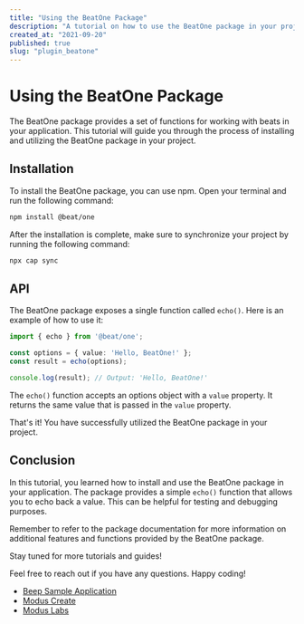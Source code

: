 ```yaml
---
title: "Using the BeatOne Package"
description: "A tutorial on how to use the BeatOne package in your project."
created_at: "2021-09-20"
published: true
slug: "plugin_beatone"
---
```


# Using the BeatOne Package

The BeatOne package provides a set of functions for working with beats in your application. This tutorial will guide you through the process of installing and utilizing the BeatOne package in your project.

## Installation

To install the BeatOne package, you can use npm. Open your terminal and run the following command:

```bash
npm install @beat/one
```

After the installation is complete, make sure to synchronize your project by running the following command:

```bash
npx cap sync
```

## API

The BeatOne package exposes a single function called `echo()`. Here is an example of how to use it:

```typescript
import { echo } from '@beat/one';

const options = { value: 'Hello, BeatOne!' };
const result = echo(options);

console.log(result); // Output: 'Hello, BeatOne!'
```

The `echo()` function accepts an options object with a `value` property. It returns the same value that is passed in the `value` property.

That's it! You have successfully utilized the BeatOne package in your project.

## Conclusion

In this tutorial, you learned how to install and use the BeatOne package in your application. The package provides a simple `echo()` function that allows you to echo back a value. This can be helpful for testing and debugging purposes.

Remember to refer to the package documentation for more information on additional features and functions provided by the BeatOne package.

Stay tuned for more tutorials and guides!

Feel free to reach out if you have any questions. Happy coding!

- [Beep Sample Application](https://github.com/ModusCreateOrg/beep)
- [Modus Create](https://moduscreate.com)
- [Modus Labs](https://labs.moduscreate.com)